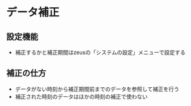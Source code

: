 # データ補正
## 設定機能
* 補正するかと補正期間はzeusの「システムの設定」メニューで設定する

## 補正の仕方
* データがない時刻から補正期間前までのデータを参照して補正を行う
* 補正された時刻のデータはほかの時刻の補正で使わない